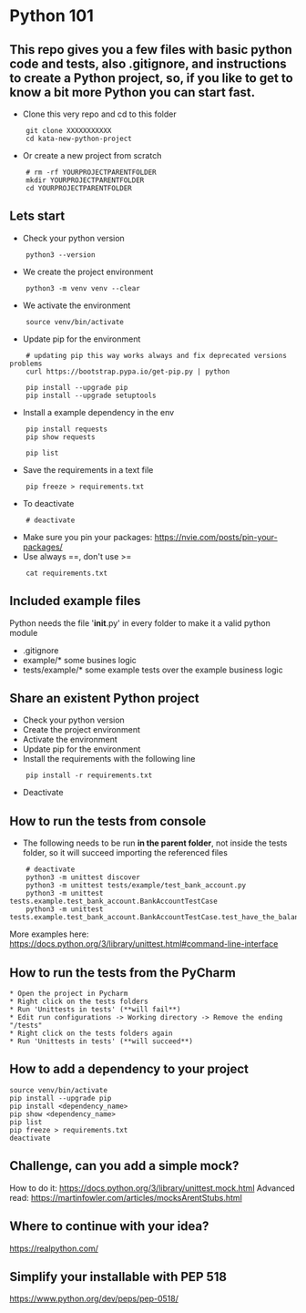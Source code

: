 # Python 101

## This repo gives you a few files with basic python code and tests, also .gitignore, and instructions to create a Python project, so, if you like to get to know a bit more Python you can start fast.

* Clone this very repo and cd to this folder
~~~~
    git clone XXXXXXXXXXX
    cd kata-new-python-project
~~~~
* Or create a new project from scratch
~~~~
    # rm -rf YOURPROJECTPARENTFOLDER
    mkdir YOURPROJECTPARENTFOLDER
    cd YOURPROJECTPARENTFOLDER
~~~~

## Lets start
* Check your python version
~~~~
    python3 --version
~~~~
* We create the project environment
~~~~
    python3 -m venv venv --clear
~~~~
* We activate the environment
~~~~
    source venv/bin/activate
~~~~
* Update pip for the environment
~~~~
    # updating pip this way works always and fix deprecated versions problems
    curl https://bootstrap.pypa.io/get-pip.py | python

    pip install --upgrade pip
    pip install --upgrade setuptools
~~~~
* Install a example dependency in the env
~~~~
    pip install requests
    pip show requests

    pip list
~~~~
* Save the requirements in a text file
~~~~
    pip freeze > requirements.txt
~~~~
* To deactivate
~~~~
    # deactivate
~~~~
* Make sure you pin your packages: https://nvie.com/posts/pin-your-packages/
* Use always ==, don't use >=
~~~~
    cat requirements.txt
~~~~

## Included example files

Python needs the file '__init__.py' in every folder to make it a valid python module
* .gitignore
* example/* some busines logic
* tests/example/* some example tests over the example business logic

## Share an existent Python project

* Check your python version
* Create the project environment
* Activate the environment
* Update pip for the environment
* Install the requirements with the following line
~~~~
    pip install -r requirements.txt
~~~~
* Deactivate

## How to run the tests from console

* The following needs to be run **in the parent folder**, not inside the tests folder, so it will succeed importing the referenced files
~~~~
    # deactivate
    python3 -m unittest discover
    python3 -m unittest tests/example/test_bank_account.py
    python3 -m unittest tests.example.test_bank_account.BankAccountTestCase
    python3 -m unittest tests.example.test_bank_account.BankAccountTestCase.test_have_the_balance_increased_after_a_deposit
~~~~
More examples here: https://docs.python.org/3/library/unittest.html#command-line-interface

## How to run the tests from the PyCharm

    * Open the project in Pycharm
    * Right click on the tests folders
    * Run 'Unittests in tests' (**will fail**)
    * Edit run configurations -> Working directory -> Remove the ending "/tests"
    * Right click on the tests folders again
    * Run 'Unittests in tests' (**will succeed**)

## How to add a dependency to your project

    source venv/bin/activate
    pip install --upgrade pip
    pip install <dependency_name>
    pip show <dependency_name>
    pip list
    pip freeze > requirements.txt
    deactivate

## Challenge, can you add a simple mock?
How to do it: https://docs.python.org/3/library/unittest.mock.html
Advanced read: https://martinfowler.com/articles/mocksArentStubs.html

## Where to continue with your idea?
https://realpython.com/

## Simplify your installable with PEP 518
https://www.python.org/dev/peps/pep-0518/
